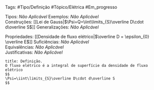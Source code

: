 Tags: #Tipo/Definição #Tópico/Elétrica #Em_progresso

Tipos: _Não Aplicável_ 
Exemplos: _Não Aplicável_  
Construções: [[Lei de Gauss|$\Psi=Q=\iint\limits_{S}\overline D\cdot d\overline S$]]
Generalizações: _Não Aplicável_

Propriedades: [[Densidade de fluxo elétrico|$\overline D = \epsilon_{0} \overline E$]] 
Suficiências: _Não Aplicável_  
Equivalências: _Não Aplicável_  
Justificativas: _Não Aplicável_

```ad-abstract
title: Definição.
O fluxo elétrico é a integral de superfície da densidade de fluxo elétrico
$$
\Psi=\iint\limits_{S}\overline D\cdot d\overline S
$$
```
